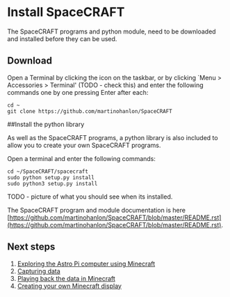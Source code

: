 # Install SpaceCRAFT

The SpaceCRAFT programs and python module, need to be downloaded and installed before they can be used.

## Download

Open a Terminal by clicking the icon on the taskbar, or by clicking `Menu > Accessories > Terminal' (TODO - check this) and enter the following commands one by one pressing Enter after each:

```
cd ~
git clone https://github.com/martinohanlon/SpaceCRAFT
```

##Install the python library

As well as the SpaceCRAFT programs, a python library is also included to allow you to create your own SpaceCRAFT programs.

Open a terminal and enter the following commands:

```
cd ~/SpaceCRAFT/spacecraft
sudo python setup.py install
sudo python3 setup.py install
```

TODO - picture of what you should see when its installed.

The SpaceCRAFT program and module documentation is here [https://github.com/martinohanlon/SpaceCRAFT/blob/master/README.rst](https://github.com/martinohanlon/SpaceCRAFT/blob/master/README.rst).

## Next steps
1. [Exploring the Astro Pi computer using Minecraft](worksheets/interactiveastropi.md)
2. [Capturing data](worksheets/capturingdata.md)
3. [Playing back the data in Minecraft](worksheets/playbackdata.md)
4. [Creating your own Minecraft display](worksheets/minecraftdisplay.md)
